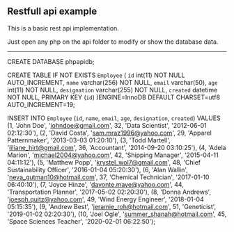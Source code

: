 ## Restfull api example

This is a basic rest api implementation.

Just open any php on the api folder to modify or show the database data.

----------------------

CREATE DATABASE phpapidb;

CREATE TABLE IF NOT EXISTS `Employee` (
  `id` int(11) NOT NULL AUTO_INCREMENT,
  `name` varchar(256) NOT NULL,
  `email` varchar(50),
  `age` int(11) NOT NULL,
  `designation` varchar(255) NOT NULL,
  `created` datetime NOT NULL,
  PRIMARY KEY (`id`)
)ENGINE=InnoDB  DEFAULT CHARSET=utf8 AUTO_INCREMENT=19;

INSERT INTO `Employee` (`id`, `name`, `email`, `age`, `designation`, `created`) VALUES 
(1, 'John Doe', 'johndoe@gmail.com', 32, 'Data Scientist', '2012-06-01 02:12:30'),
(2, 'David Costa', 'sam.mraz1996@yahoo.com', 29, 'Apparel Patternmaker', '2013-03-03 01:20:10'),
(3, 'Todd Martell', 'liliane_hirt@gmail.com', 36, 'Accountant', '2014-09-20 03:10:25'),
(4, 'Adela Marion', 'michael2004@yahoo.com', 42, 'Shipping Manager', '2015-04-11 04:11:12'),
(5, 'Matthew Popp', 'krystel_wol7@gmail.com', 48, 'Chief Sustainability Officer', '2016-01-04 05:20:30'),
(6, 'Alan Wallin', 'neva_gutman10@hotmail.com', 37, 'Chemical Technician', '2017-01-10 06:40:10'),
(7, 'Joyce Hinze', 'davonte.maye@yahoo.com', 44, 'Transportation Planner', '2017-05-02 02:20:30'),
(8, 'Donna Andrews', 'joesph.quitz@yahoo.com', 49, 'Wind Energy Engineer', '2018-01-04 05:15:35'),
(9, 'Andrew Best', 'jeramie_roh@hotmail.com', 51, 'Geneticist', '2019-01-02 02:20:30'),
(10, 'Joel Ogle', 'summer_shanah@hotmail.com', 45, 'Space Sciences Teacher', '2020-02-01 06:22:50');
